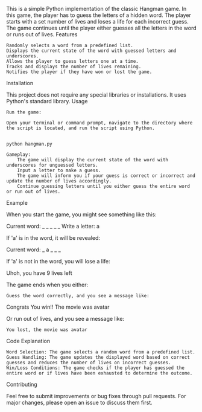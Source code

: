 

This is a simple Python implementation of the classic Hangman game. In this game, the player has to guess the letters of a hidden word. The player starts with a set number of lives and loses a life for each incorrect guess. The game continues until the player either guesses all the letters in the word or runs out of lives.
Features

    Randomly selects a word from a predefined list.
    Displays the current state of the word with guessed letters and underscores.
    Allows the player to guess letters one at a time.
    Tracks and displays the number of lives remaining.
    Notifies the player if they have won or lost the game.

Installation

This project does not require any special libraries or installations. It uses Python's standard library.
Usage

    Run the game:

    Open your terminal or command prompt, navigate to the directory where the script is located, and run the script using Python.


    python hangman.py

    Gameplay:
        The game will display the current state of the word with underscores for unguessed letters.
        Input a letter to make a guess.
        The game will inform you if your guess is correct or incorrect and update the number of lives accordingly.
        Continue guessing letters until you either guess the entire word or run out of lives.

Example

When you start the game, you might see something like this:

Current word: _ _ _ _ _
Write a letter: a

If 'a' is in the word, it will be revealed:


Current word: _ a _ _ _

If 'a' is not in the word, you will lose a life:

Uhoh, you have 9 lives left

The game ends when you either:

    Guess the word correctly, and you see a message like:

Congrats You win!! 
The movie was avatar

Or run out of lives, and you see a message like:

    You lost, the movie was avatar

Code Explanation

    Word Selection: The game selects a random word from a predefined list.
    Guess Handling: The game updates the displayed word based on correct guesses and reduces the number of lives on incorrect guesses.
    Win/Loss Conditions: The game checks if the player has guessed the entire word or if lives have been exhausted to determine the outcome.

Contributing

Feel free to submit improvements or bug fixes through pull requests. For major changes, please open an issue to discuss them first.
